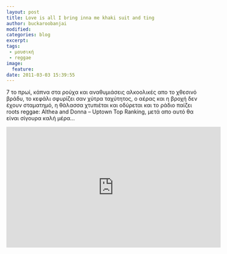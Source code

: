 ```yaml
---
layout: post
title: Love is all I bring inna me khaki suit and ting
author: buckaroobanjai
modified:
categories: blog
excerpt:
tags:
 - μουσική
 - reggae
image:
  feature:
date: 2011-03-03 15:39:55
---
```


7 το πρωί, κάπνα στα ρούχα και αναθυμιάσεις αλκοολικές απο το χθεσινό βράδυ, το κεφάλι σφυρίζει σαν χύτρα ταχύτητος, ο αέρας και η βροχή δεν έχουν σταματημό, η θάλασσα χτυπιέται και οδύρεται και το ράδιο παίζει roots reggae: Althea and Donna – Uptown Top Ranking, μετά απο αυτό θα είναι σίγουρα καλή μέρα...

<iframe width="560" height="315" src="http://www.youtube.com/embed/OMrNDnU6PPk" frameborder="0"> </iframe>


